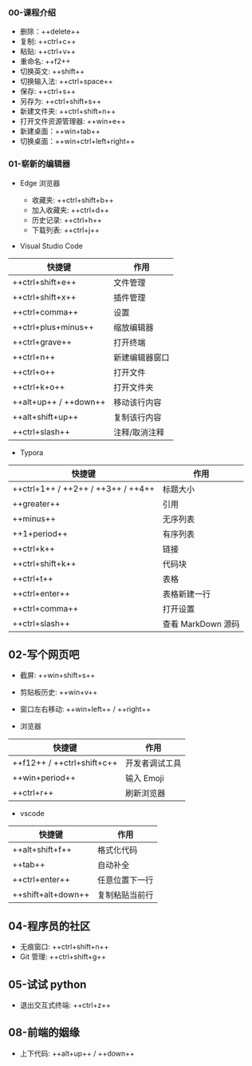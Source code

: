 ### 00-课程介绍

- 删除：++delete++
- 复制: ++ctrl+c++
- 粘贴: ++ctrl+v++
- 重命名: ++f2++
- 切换英文: ++shift++
- 切换输入法: ++ctrl+space++
- 保存: ++ctrl+s++
- 另存为: ++ctrl+shift+s++
- 新建文件夹: ++ctrl+shift+n++
- 打开文件资源管理器: ++win+e++
- 新建桌面：++win+tab++
- 切换桌面：++win+ctrl+left+right++

### 01-崭新的编辑器

- Edge 浏览器

  - 收藏夹: ++ctrl+shift+b++
  - 加入收藏夹: ++ctrl+d++
  - 历史记录: ++ctrl+h++
  - 下载列表: ++ctrl+j++

- Visual Studio Code

| 快捷键                | 作用           |
| --------------------- | -------------- |
| ++ctrl+shift+e++      | 文件管理       |
| ++ctrl+shift+x++      | 插件管理       |
| ++ctrl+comma++        | 设置           |
| ++ctrl+plus+minus++   | 缩放编辑器     |
| ++ctrl+grave++        | 打开终端       |
| ++ctrl+n++            | 新建编辑器窗口 |
| ++ctrl+o++            | 打开文件       |
| ++ctrl+k+o++          | 打开文件夹     |
| ++alt+up++ / ++down++ | 移动该行内容   |
| ++alt+shift+up++      | 复制该行内容   |
| ++ctrl+slash++        | 注释/取消注释  |

- Typora

| 快捷键                             | 作用               |
| ---------------------------------- | ------------------ |
| ++ctrl+1++ / ++2++ / ++3++ / ++4++ | 标题大小           |
| ++greater++                        | 引用               |
| ++minus++                          | 无序列表           |
| ++1+period++                       | 有序列表           |
| ++ctrl+k++                         | 链接               |
| ++ctrl+shift+k++                   | 代码块             |
| ++ctrl+t++                         | 表格               |
| ++ctrl+enter++                     | 表格新建一行       |
| ++ctrl+comma++                     | 打开设置           |
| ++ctrl+slash++                     | 查看 MarkDown 源码 |

## 02-写个网页吧

- 截屏: ++win+shift+s++
- 剪贴板历史: ++win+v++
- 窗口左右移动: ++win+left++ / ++right++

- 浏览器

| 快捷键                     | 作用           |
| -------------------------- | -------------- |
| ++f12++ / ++ctrl+shift+c++ | 开发者调试工具 |
| ++win+period++             | 输入 Emoji     |
| ++ctrl+r++                 | 刷新浏览器     |

- vscode

| 快捷键             | 作用           |
| ------------------ | -------------- |
| ++alt+shift+f++   | 格式化代码     |
| ++tab++            | 自动补全       |
| ++ctrl+enter++     | 任意位置下一行 |
| ++shift+alt+down++ | 复制粘贴当前行 |

## 04-程序员的社区

- 无痕窗口: ++ctrl+shift+n++
- Git 管理: ++ctrl+shift+g++

## 05-试试 python

- 退出交互式终端: ++ctrl+z++

## 08-前端的姻缘

- 上下代码: ++alt+up++ / ++down++
